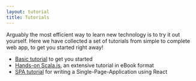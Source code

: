 ```yaml
---
layout: tutorial
title: Tutorials
---
```


Arguably the most efficient way to learn new technology is to try it out yourself. Here we have collected a set
of tutorials from simple to complete web app, to get you started right away!

* [Basic tutorial](./basic) to get you started
* [Hands-on Scala.js](https://lihaoyi.github.io/hands-on-scala-js), an extensive tutorial in eBook format
* [SPA tutorial](https://github.com/ochrons/scalajs-spa-tutorial) for writing a
  Single-Page-Application using React
